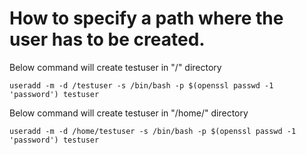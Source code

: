 # How to specify a path where the user has to be created.

Below command will create testuser in "/" directory

```
useradd -m -d /testuser -s /bin/bash -p $(openssl passwd -1 'password') testuser
```

Below command will create testuser in "/home/" directory

```
useradd -m -d /home/testuser -s /bin/bash -p $(openssl passwd -1 'password') testuser
```
